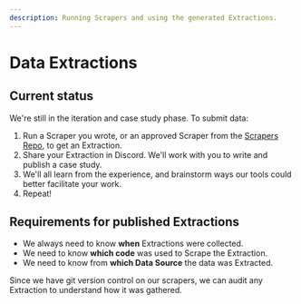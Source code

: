 ```yaml
---
description: Running Scrapers and using the generated Extractions.
---
```


# Data Extractions

## Current status

We're still in the iteration and case study phase. To submit data:&#x20;

1. Run a Scraper you wrote, or an approved Scraper from the [Scrapers Repo](https://github.com/Police-Data-Accessibility-Project/PDAP-Scrapers), to get an Extraction.
2. Share your Extraction in Discord. We'll work with you to write and publish a case study.
3. We'll all learn from the experience, and brainstorm ways our tools could better facilitate your work.
4. Repeat!

## Requirements for published Extractions

* We always need to know **when** Extractions were collected.
* We need to know **which code** was used to Scrape the Extraction.
* We need to know from **which Data Source** the data was Extracted.

Since we have git version control on our scrapers, we can audit any Extraction to understand how it was gathered.
